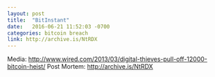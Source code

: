 ```yaml
---
layout: post
title:  "BitInstant"
date:   2016-06-21 11:52:03 -0700
categories: bitcoin breach
link: http://archive.is/NtRDX
---
```


Media: http://www.wired.com/2013/03/digital-thieves-pull-off-12000-bitcoin-heist/
Post Mortem: http://archive.is/NtRDX
